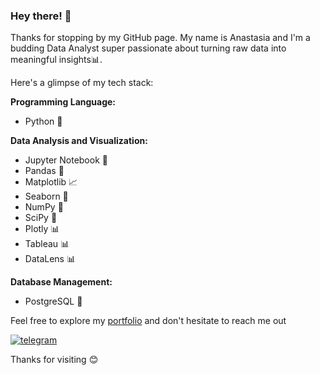 ### Hey there! 👋
Thanks for stopping by my GitHub page. 
My name is Anastasia and I'm a budding Data Analyst super passionate about turning raw data into meaningful insights📊.

Here's a glimpse of my tech stack:

**Programming Language:**

 - Python 🐍

**Data Analysis and Visualization:**

 - Jupyter Notebook 📔
 - Pandas 🐼
 - Matplotlib 📈
 - Seaborn 🌅
 - NumPy 🧮
 - SciPy  🧮
 - Plotly 📊
 - Tableau 📊
 - DataLens 📊

**Database Management:**

 - PostgreSQL 📂


Feel free to explore my [portfolio](https://github.com/D-A-Y8/Portfolio) and don't hesitate to reach me out

[![telegram](https://img.shields.io/badge/telegram-26A5E4?logo=telegram&logoColor=white&style=for-the-badge)](https://t.me/An_dy23)

Thanks for visiting 😊

<!--
**D-A-Y8/D-A-Y8** is a ✨ _special_ ✨ repository because its `README.md` (this file) appears on your GitHub profile.

Here are some ideas to get you started:

- 🔭 I’m currently working on ...
- 🌱 I’m currently learning ...
- 👯 I’m looking to collaborate on ...
- 🤔 I’m looking for help with ...
- 💬 Ask me about ...
- 📫 How to reach me: ...
- 😄 Pronouns: ...
- ⚡ Fun fact: ...
-->
